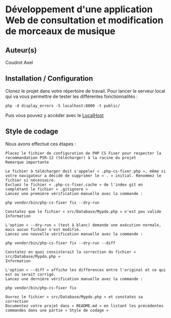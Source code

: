 # Développement d'une application Web de consultation et modification de morceaux de musique

## Auteur(s)
Coudrot Axel

## Installation / Configuration
Clonez le projet dans votre répertoire de travail.
Pour lancer le serveur local qui va vous permettre de tester les différentes fonctionnalités : 
```
php -d display_errors -S localhost:8000 -t public/
```
Puis vous pouvez y accéder avec le [LocalHost](http://localhost:8000)
## Style de codage
Nous avons effectué ces étapes : 


    Placez le fichier de configuration de PHP CS Fixer pour respecter la recommandation PSR-12 (télécharger) à la racine du projet
    Remarque importante

    Le fichier à télécharger doit s'appeler « .php-cs-fixer.php », même si votre navigateur a décidé de supprimer le « . » initial. Renommez le fichier si nécessaire.
    Excluez le fichier « .php-cs-fixer.cache » de l'index git en complétant le fichier « .gitignore »
    Lancez une première vérification manuelle avec la commande :

    php vendor/bin/php-cs-fixer fix --dry-run

    Constatez que le fichier « src/Database/Mypdo.php » n'est pas valide
    Information

    L'option « --dry-run » (test à blanc) demande une exécution normale, mais aucun fichier n'est modifié.
    Lancez une nouvelle vérification manuelle avec la commande :

    php vendor/bin/php-cs-fixer fix --dry-run --diff

    Constatez en quoi consisterait la correction du fichier « src/Database/Mypdo.php »
    Information

    L'option « --diff » affiche les différences entre l'original et ce qui est ou serait corrigé.
    Lancez une dernière vérification manuelle avec la commande :

    php vendor/bin/php-cs-fixer fix

    Ouvrez le fichier « src/Database/Mypdo.php » et constatez sa correction
    Documentez votre projet dans « README.md » en listant les précédentes commandes dans une partie « Style de codage »

